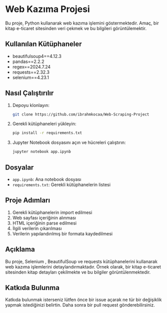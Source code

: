 # Web Kazıma Projesi

Bu proje, Python kullanarak web kazıma işlemini göstermektedir. Amaç, bir kitap e-ticaret sitesinden veri çekmek ve bu bilgileri görüntülemektir.

## Kullanılan Kütüphaneler
- beautifulsoup4==4.12.3
- pandas==2.2.2
- regex==2024.7.24
- requests==2.32.3
- selenium==4.23.1

## Nasıl Çalıştırılır

1. Depoyu klonlayın:
   ```bash
   git clone https://github.com/ibrahmkocaa/Web-Scraping-Project
   ```
2. Gerekli kütüphaneleri yükleyin:
   ```bash
   pip install -r requirements.txt
   ```
3. Jupyter Notebook dosyasını açın ve hücreleri çalıştırın:
   ```bash
   jupyter notebook app.ipynb
   ```

## Dosyalar

- `app.ipynb`: Ana notebook dosyası
- `requirements.txt`: Gerekli kütüphanelerin listesi

## Proje Adımları

1. Gerekli kütüphanelerin import edilmesi
2. Web sayfası içeriğinin alınması
3. HTML içeriğinin parse edilmesi
4. İlgili verilerin çıkarılması
5. Verilerin yapılandırılmış bir formata kaydedilmesi

## Açıklama

Bu proje, Selenium , BeautifulSoup ve requests kütüphanelerini kullanarak web kazıma işlemlerini detaylandırmaktadır. Örnek olarak, bir kitap e-ticaret sitesinden kitap detayları çekilmekte ve bu bilgiler görüntülenmektedir.

## Katkıda Bulunma

Katkıda bulunmak isterseniz lütfen önce bir issue açarak ne tür bir değişiklik yapmak istediğinizi belirtin. Daha sonra bir pull request gönderebilirsiniz.
